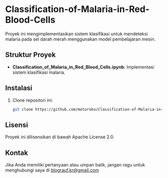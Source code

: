 # Classification-of-Malaria-in-Red-Blood-Cells

Proyek ini mengimplementasikan sistem klasifikasi untuk mendeteksi malaria pada sel darah merah menggunakan model pembelajaran mesin.

## Struktur Proyek

- **Classification_of_Malaria_in_Red_Blood_Cells.ipynb**: Implementasi sistem klasifikasi malaria.

## Instalasi

1. Clone repositori ini:
   ```bash
   git clone https://github.com/motoroko/Classification-of-Malaria-in-Red-Blood-Cells.git

## Lisensi

Proyek ini dilisensikan di bawah Apache License 2.0.

## Kontak

Jika Anda memiliki pertanyaan atau umpan balik, jangan ragu untuk menghubungi saya di blograuf.kr@gmail.com
